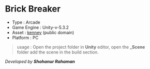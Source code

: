 **Brick Breaker**
===================

 - Type : Arcade
 - Game Engine : Unity-v-5.3.2
 - Asset : [kenney](http://kenney.nl/) (public domain)
 - Platform : PC
 
 

> usage : Open the project folder in **Unity** editor, open the **_Scene** folder add the scene in the build section.



*Developed by **Shohanur Rahaman***
